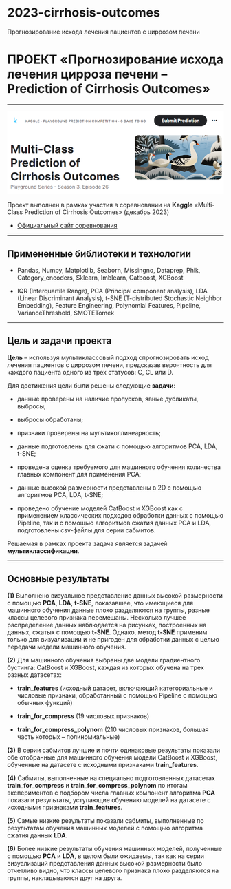 # 2023-cirrhosis-outcomes
Прогнозирование исхода лечения пациентов с циррозом печени

# **ПРОЕКТ «Прогнозирование исхода лечения цирроза печени – Prediction of Cirrhosis Outcomes»**

---
![](https://github.com/egorumaev/2023-cirrhosis-outcomes/blob/main/Multi-Class%20Prediction.PNG)

Проект выполнен в рамках участия в соревновании на **Kaggle** «Multi-Class Prediction of Cirrhosis Outcomes» (декабрь 2023)

* [Официальный сайт соревнования](https://www.kaggle.com/competitions/playground-series-s3e26 'Ссылка на официальный сайт')

---

## **Примененные библиотеки и технологии**

* Pandas, Numpy, Matplotlib, Seaborn, Missingno, Dataprep, Phik, Category_encoders, Sklearn, Imblearn, Catboost, XGBoost

* IQR (Interquartile Range), PCA (Principal component analysis), LDA (Linear Discriminant Analysis), t-SNE (T-distributed Stochastic Neighbor Embedding), Feature Engineering, Polynomial Features, Pipeline, VarianceThreshold, SMOTETomek

---

## **Цель и задачи проекта**

**Цель** – используя мультиклассовый подход спрогнозировать исход лечения пациентов с циррозом печени, предсказав вероятность для каждого пациента одного из трех статусов: C, CL или D.

Для достижения цели были решены следующие **задачи**:

 * данные проверены на наличие пропусков, явные дубликаты, выбросы;

 * выбросы обработаны;

 * признаки проверены на мультиколлинеарность;

 * данные подготовлены для сжати с помощью алгоритмов PCA, LDA, t-SNE;

 * проведена оценка требуемого для машинного обучения количества главных компонент для применения PCA;

 * данные высокой размерности представлены в 2D с помощью алгоритмов PCA, LDA, t-SNE;

 * проведено обучение моделей CatBoost и XGBoost как с применением классических подходов обработки данных с помощью Pipeline, так и с помощью алгоритмов сжатия данных PCA и LDA, подготовлены csv-файлы для серии сабмитов.

Решаемая в рамках проекта задача является задачей **мультиклассификации**.

---

## **Основные результаты**

**(1)** Выполнено визуальное представление данных высокой размерности с помощью **PCA**, **LDA**, **t-SNE**, показавшее, что имеющиеся для машинного обучения данные плохо разделяются на группы, разные классы целевого признака перемешаны. Несколько лучшее распределение данных наблюдается на рисунках, построенных на данных, сжатых с помощью **t-SNE**. Однако, метод **t-SNE** применим только для визуализации и не пригоден для обработки данных с целью передачи модели машинного обучения.

**(2)** Для машинного обучения выбраны две модели градиентного бустинга: CatBoost и XGBoost, каждая из которых обучена на трех разных датасетах:

 * **train_features** (исходный датасет, включающий категориальные и числовые признаки, обработанный с помощью Pipeline с помощью обычных функций)

 * **train_for_compress** (19 числовых признаков)

 * **train_for_compress_polynom** (210 числовых признаков, большая часть которых – полиномиальные)

**(3)** В серии сабмитов лучшие и почти одинаковые результаты показали обе отобранные для машинного обучения модели CatBoost и XGBoost, обученные на датасете с исходными признаками **train_features**. 

**(4)** Сабмиты, выполненные на специально подготовленных датасетах **train_for_compress** и **train_for_compress_polynom** по итогам экспериментов с подбором числа главных компонент алгоритма **PCA** показали результаты, уступающие обучению моделей на датасете с исходными признаками **train_features**. 

**(5)** Самые низкие результаты показали сабмиты, выполненные по результатам обучения машинных моделей с помощью алгоритма сжатия данных **LDA**.

**(6)** Более низкие результаты обучения машинных моделей, полученные с помощью **PCA** и **LDA**, в целом были ожидаемы, так как на серии визуализаций представления данных высокой размерности было отчетливо видно, что классы целевого признака плохо разделяются на группы, накладываются друг на друга.
